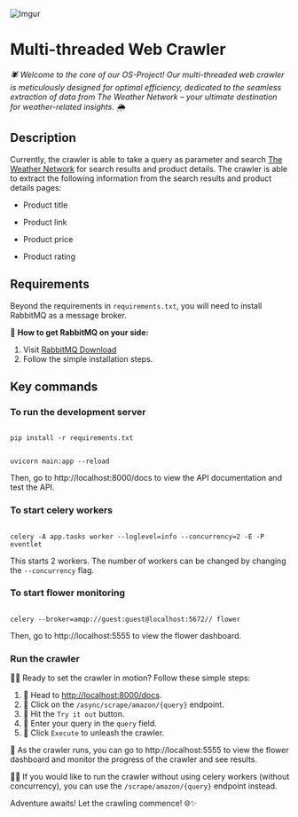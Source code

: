![Imgur](https://imgur.com/z4a1Nic.jpg)
# Multi-threaded Web Crawler 
*🕷️ Welcome to the core of our OS-Project! Our multi-threaded web crawler is meticulously designed for optimal efficiency, dedicated to the seamless extraction of data from The Weather Network – your ultimate destination for weather-related insights. 🌦️*

## Description

Currently, the crawler is able to take a query as parameter and search [The Weather Network](https://www.theweathernetwork.com/us) for search results and product details. The crawler is able to extract the following information from the search results and product details pages:

- Product title

- Product link

- Product price

- Product rating

## Requirements

Beyond the requirements in `requirements.txt`, you will need to install RabbitMQ as a message broker.

 🐇 **How to get RabbitMQ on your side:**
  1. Visit [RabbitMQ Download](https://www.rabbitmq.com/download.html)
  2. Follow the simple installation steps.

## Key commands

### To run the development server

```

pip install -r requirements.txt

```

```

uvicorn main:app --reload

```

Then, go to http://localhost:8000/docs to view the API documentation and test the API.

### To start celery workers

```

celery -A app.tasks worker --loglevel=info --concurrency=2 -E -P eventlet

```

This starts 2 workers. The number of workers can be changed by changing the `--concurrency` flag.

### To start flower monitoring

```

celery --broker=amqp://guest:guest@localhost:5672// flower

```

Then, go to http://localhost:5555 to view the flower dashboard.

### Run the crawler

🏃‍♀️ Ready to set the crawler in motion? Follow these simple steps:

1.  🚀 Head to [http://localhost:8000/docs](http://localhost:8000/docs).
2.  🎯 Click on the `/async/scrape/amazon/{query}` endpoint.
3.  🧐 Hit the `Try it out` button.
4.  📝 Enter your query in the `query` field.
5.  🚀 Click `Execute` to unleash the crawler.

🌼 As the crawler runs, you can go to http://localhost:5555 to view the flower dashboard and monitor the progress of the crawler and see results.

👷‍♂️ If you would like to run the crawler without using celery workers (without concurrency), you can use the `/scrape/amazon/{query}` endpoint instead.

Adventure awaits! Let the crawling commence! 🌐✨
